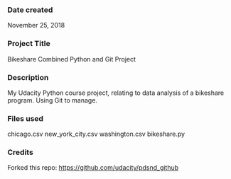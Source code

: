 ### Date created
November 25, 2018

### Project Title
Bikeshare Combined Python and Git Project

### Description
My Udacity Python course project, relating to data analysis of a bikeshare program. Using Git to manage.

### Files used
chicago.csv
new_york_city.csv
washington.csv
bikeshare.py

### Credits
Forked this repo: https://github.com/udacity/pdsnd_github